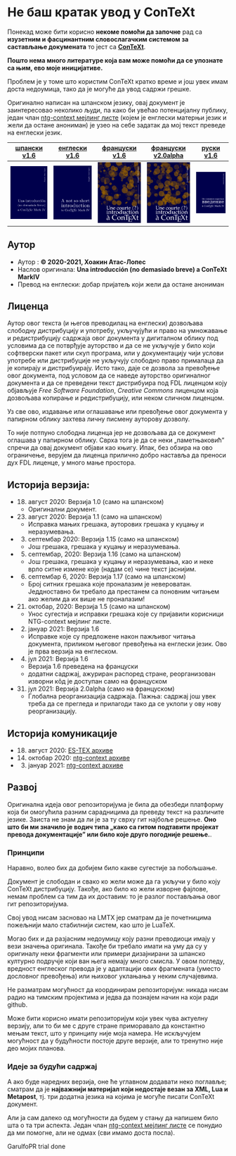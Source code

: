 # Не баш кратак увод у ConTeXt

Понекад може бити корисно **некоме помоћи да започне** рад са
**изузетним и фасцинантним словослагачким системом за састављање докумената** то јест са [**ConTeXt**](https://wiki.contextgarden.net).

**Пошто нема много литературе која вам може помоћи да се упознате са њим, ево моје иницијативе.**

Проблем је у томе што користим ConTeXt кратко време и још увек имам доста
недоумица, тако да је могуће да увод садржи грешке.

Оригинално написан на шпанском језику, овај документ је заинтересовао неколико људи,
па како би увећао потенцијалну публику, један члан [ntg-context мејлинг листе]( https://mailman.ntg.nl/pipermail/ntg-context/)
(којем је енглески матерњи језик и жели да остане анониман) је узео на себе задатак да мој текст преведе на енглески језик.

| [шпански v1.6](es/introCTX_esp.pdf)                                  | [енглески v1.6](en/introCTX_eng.pdf)                                  | [француски v1.6](fr/introCTX_fra_s.pdf)                                 | [француски v2.0alpha](fr2/introCTX_fra.pdf)                             | [руски v1.6](ru/introCTX_rus_s.pdf)                                |
|----------------------------------------------------------------------|----------------------------------------------------------------------|----------------------------------------------------------------------|----------------------------------------------------------------------|----------------------------------------------------------------------|
| [<img src="es/introCTX_esp.png" width="200">](es/introCTX_esp.pdf)   | [<img src="en/introCTX_eng.png" width="200">](en/introCTX_eng.pdf)   | [<img src="fr/introCTX_fra.png" width="200">](fr/introCTX_fra_s.pdf) | [<img src="fr2/introCTX_fra.png" width="200">](fr2/introCTX_fra.pdf) | [<img src="ru/introCTX_rus.png" width="200">](ru/introCTX_rus_s.pdf) |

## Аутор

- Аутор : **© 2020-2021, Хоакин Атас-Лопес**
- Наслов оригинала: **Una introducción (no demasiado breve) a ConTeXt MarkIV**
- Превод на енглески: добар пријатељ који жели да остане анониман

## Лиценца

Аутор овог текста (и његов преводилац на енглески) дозвољава слободну
дистрибуцију и употребу, укључујући и право на умножавање и редистрибуцију
садржаја овог документа у дигиталном облику под условима да се потврђује
ауторство и да се не укључује у било који софтверски пакет или скуп програма,
или у документацију чији услови употребе или дистрибуције не укључују слободно
право прималаца да је копирају и дистрибуирају. Исто тако, даје се дозвола за
превођење овог документа, под условом да се наведе ауторство оригиналног
документа и да се преведени текст дистрибуира под FDL лиценцом коју објављује
*Free Software Foundation*, *Creative Commons* лиценцом која дозвољава копирање
и редистрибуцију, или неком сличном лиценцом.

Уз све ово, издавање или оглашавање или превођење овог документа у папирном
облику захтева личну писмену ауторову дозволу.

То није потпуно слободна лиценца јер не дозвољава да се документ оглашава у
папирном облику. Сврха тога је да се неки „паметњаковић” спречи да овај
документ објави као књигу. Ипак, без обзира на ово ограничење, верујем да
лиценца прилично добро наставља да преноси дух FDL лиценце, у много мање
простора.

## Историја верзија:

- 18. август 2020: Верзија 1.0 (само на шпанском) 
  - Оригинални документ.
- 23. август 2020: Верзија 1.1 (само на шпанском)
  - Исправка мањих грешака, ауторових грешака у куцању и неразумевања.
- 3. септембар 2020: Верзија 1.15 (само на шпанском) 
  - Још грешака, грешака у куцању и неразумевања.
- 5. септембар, 2020: Верзија 1.16 (само на шпанском) 
  - Још грешака, грешака у куцању и неразумевања, као и неке врло ситне измене које (надам се) чине текст јаснијим.
- 6. септембар 6, 2020: Верзија 1.17 (само на шпанском) 
  - Број ситних грешака које проналазим је невероватан. Једдноставно би требало да престанем са поновним читањем ако желим да их више не проналазим!
- 21. октобар, 2020: Верзија 1.5 (само на шпанском)
  - Унос сугестија и исправки грешака које су пријавили корисници NTG-context мејлинг листе.
- 2. јануар 2021: Верзија 1.6
  - Исправке које су предложене након пажљивог читања документа, приликом његовог превођења на енглески језик. Ово је прва верзија на енглеском.
- 4. јул 2021: Верзија 1.6
  -  Верзија 1.6 преведена на француски
  -  додатни садржај, ажуриран распоред стране, реорганизован изворни кôд је доступан само на француском
- 31. јул 2021: Верзија 2.0alpha (само на француском) 
  - Глобална реорганизација садржаја. Пажња: садржај још увек треба да се прегледа и прилагоди тако да се уклопи у ову нову реорганизацију.

## Историја комуникације

- 18. август 2020:  [ES-TEX архиве](https://listserv.rediris.es/cgi-bin/wa?A2=ind2008&L=ES-TEX&P=24771)
- 14. октобар 2020: [ntg-context архиве](https://mailman.ntg.nl/pipermail/ntg-context/2020/thread.html#99759)
- 3. јануар 2021:  [ntg-context архиве](https://mailman.ntg.nl/pipermail/ntg-context/2021/thread.html#100880)

## Развој

Оригинална идеја овог репозиторијума је била да обезбеди платформу која би
омогућила разним сарадницима да преведу текст на различите језике. Заиста не
знам да ли је за ту сврху гит најбоље решење. **Оно што би ми значило је водич
типа „како са гитом подтавити пројекат превода документације” или било које
друго погодније решење.**.

### Принципи

Наравно, волео бих да добијем било какве сугестије за побољшање.

Документ је слободан и свако ко жели може да га укључи у било коју ConTeXt
дистрибуцију. Такође, ако било ко жели изворне фајлове, немам проблем са тим
да их доставим: то је разлог постављања овог гит репозиторијума.

Свој увод нисам засновао на LMTX јер сматрам да је почетницима пожељнији мало
стабилнији систем, као што је LuaTeX.

Могао бих и да разјасним недоумицу коју разни преводиоци имају у вези значења
оригинала. Такође би требало имати на уму да су у оригиналу неки фрагменти или
примери дизајнирани за шпанско културно подручје који ван њега немају много
смисла. У овом погледу, вредност енглеског превода је у адаптацији ових
фрагмената (уместо дословног превођења) или њиховог уклањања у неким
случајевима.

Не разматрам могућност да координирам репозиторијум: никада нисам радио на
тимским пројектима и једва да познајем начин на који ради github.

Може бити корисно имати репозиторијум који увек чува актуелну верзију, али то
би ме с друге стране приморавало да константно мењам текст, што у принципу није
моја намера. Не искључујем могућност да у будућности постоје друге верзије, али
то тренутно није део мојих планова.

### Идеје за будући садржај

А ако буде наредних верзија, оне ће углавном додавати неко поглавље; сматрам да
је **најважнији материјал који недостаје везан за XML, Lua и Metapost**, тј.
три додатна језика на којима је могуће писати ConTeXt документ. 

Али ја сам далеко од могућности да будем у стању да напишем било шта о та три аспекта.
Један члан [ntg-context мејлинг листе](https://mailman.ntg.nl/pipermail/ntg-context/)
се понудио да ми помогне, али не одмах (сви имамо доста посла).

GarulfoPR trial done
